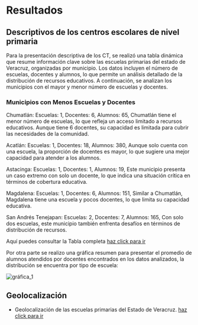# Resultados
## Descriptivos de los centros escolares de nivel primaria
Para la presentación descriptiva de los CT, se realizó una tabla dinámica que resume información clave sobre las escuelas primarias del estado de Veracruz, organizadas por municipio. Los datos incluyen el número de escuelas, docentes y alumnos, lo que permite un análisis detallado de la distribución de recursos educativos. A continuación, se analizan los municipios con el mayor y menor número de escuelas y docentes.

### Municipios con Menos Escuelas y Docentes
Chumatlán:
Escuelas: 1,
Docentes: 6,
Alumnos: 65,
Chumatlán tiene el menor número de escuelas, lo que refleja un acceso limitado a recursos educativos. Aunque tiene 6 docentes, su capacidad es limitada para cubrir las necesidades de la comunidad.

Acatlán:
Escuelas: 1,
Docentes: 18,
Alumnos: 380,
Aunque solo cuenta con una escuela, la proporción de docentes es mayor, lo que sugiere una mejor capacidad para atender a los alumnos.

Astacinga:
Escuelas: 1,
Docentes: 1,
Alumnos: 19,
Este municipio presenta un caso extremo con solo un docente, lo que indica una situación crítica en términos de cobertura educativa.

Magdalena:
Escuelas: 1,
Docentes: 6,
Alumnos: 151,
Similar a Chumatlán, Magdalena tiene una escuela y pocos docentes, lo que limita su capacidad educativa.

San Andrés Tenejapan:
Escuelas: 2,
Docentes: 7,
Alumnos: 165,
Con solo dos escuelas, este municipio también enfrenta desafíos en términos de distribución de recursos.

Aquí puedes consultar la Tabla completa [haz click para ir](https://jlso1o.github.io/datascience/proyectocd/tabla_escuelas_por_municipio)

Por otra parte se realizo una gráfica resumen para presentar el promedio de alumnos atendidos por docentes encontrados en los datos analizados, la distribución se encuentra por tipo de escuela:

![gráfica_1](https://jlso1o.github.io/datascience/proyectocd/images/alumnos_por_docente.png)


## Geolocalización
- Geolocalización de las escuelas primarias del Estado de Veracruz. [haz click para ir](https://jlso1o.github.io/datascience/proyectocd/mapa_geoposicion_cluster.html)
